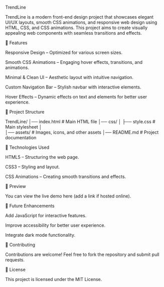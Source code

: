 TrendLine

TrendLine is a modern front-end design project that showcases elegant UI/UX layouts, smooth CSS animations, and responsive web design using HTML, CSS, and CSS animations. This project aims to create visually appealing web components with seamless transitions and effects.

🚀 Features

Responsive Design – Optimized for various screen sizes.

Smooth CSS Animations – Engaging hover effects, transitions, and animations.

Minimal & Clean UI – Aesthetic layout with intuitive navigation.

Custom Navigation Bar – Stylish navbar with interactive elements.

Hover Effects – Dynamic effects on text and elements for better user experience.

📁 Project Structure

TrendLine/
│── index.html        # Main HTML file
│── css/
│   ├── style.css     # Main stylesheet
│   
│── assets/           # Images, icons, and other assets
│── README.md         # Project documentation

🎨 Technologies Used

HTML5 – Structuring the web page.

CSS3 – Styling and layout.

CSS Animations – Creating smooth transitions and effects.



📸 Preview

You can view the live demo here (add a link if hosted online).

📌 Future Enhancements

Add JavaScript for interactive features.

Improve accessibility for better user experience.

Integrate dark mode functionality.

🤝 Contributing

Contributions are welcome! Feel free to fork the repository and submit pull requests.

📜 License

This project is licensed under the MIT License.
